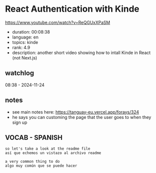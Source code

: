 # React Authentication with Kinde

https://www.youtube.com/watch?v=ReQGUxXPaSM

- duration: 00:08:38
- language: en
- topics: kinde
- rank: 4.9
- description: another short video showing how to intall Kinde in React (not Next.js)

## watchlog

08:38 - 2024-11-24 

## notes

- see main notes here: https://tanguay-eu.vercel.app/forays/324
- he says you can customing the page that the user goes to when they sign up

## VOCAB - SPANISH

```
so let's take a look at the readme file
así que echemos un vistazo al archivo readme

a very common thing to do
algo muy común que se puede hacer
```
